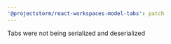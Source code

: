 ```yaml
---
'@projectstorm/react-workspaces-model-tabs': patch
---
```


Tabs were not being serialized and deserialized
